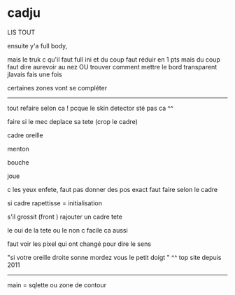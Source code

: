 # cadju

LIS TOUT


ensuite y'a full body,

mais le truk c qu'il faut full ini et du coup faut réduir en 1 pts mais du coup faut dire aurevoir au nez OU trouver comment mettre le bord transparent jlavais fais une fois

certaines zones vont se compléter



-------------------------------

tout refaire selon ca ! pcque le skin detector sté pas ca ^^

faire si le mec deplace sa tete (crop le cadre) 

cadre oreille

menton

bouche

joue

c les yeux enfete, faut pas donner des pos exact faut faire selon le cadre

si cadre rapettisse = initialisation

s'il grossit (front ) rajouter un cadre tete

le oui de la tete ou le non c facile ca aussi

faut voir les pixel qui ont changé pour dire le sens

"si votre oreille droite sonne mordez vous le petit doigt " ^^ top site depuis 2011






------------------------------

main = sqlette ou zone de contour


<br><br><br><br><br><br><br><br><br><br><br><br><br><br><br><br><br><br><br><br><br>
-----------------------------




